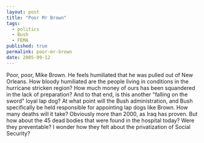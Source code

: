 ```yaml
---
layout: post
title: "Poor Mr Brown"
tags:
  - politics
  - Bush
  - FEMA
published: true
permalink: poor-mr-brown
date: 2005-09-12
---
```


Poor, poor, Mike Brown.  He feels humiliated that he was pulled out of New Orleans.  How bloody humiliated are the people living in conditions in the hurricane stricken region?   How much money of ours has been squandered in the lack of preparation?  And to that end, is this another "falling on the sword" loyal lap dog?  At what point will the Bush administration, and Bush specifically be held responsible for appointing lap dogs like Brown.  How many deaths will it take?  Obviously more than 2000, as Iraq has proven.  But how about the 45 dead bodies that were found in the hospital today?  Were they preventable?  I wonder how they felt about the privatization of Social Security?
